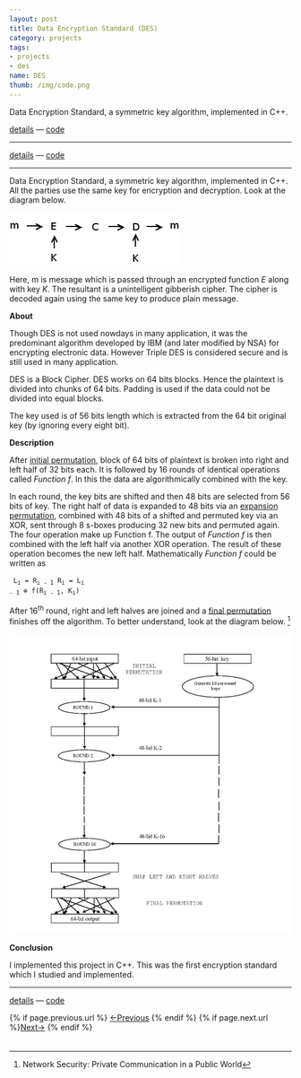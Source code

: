 ```yaml
---
layout: post
title: Data Encryption Standard (DES)
category: projects
tags: 
- projects
- des
name: DES
thumb: /img/code.png
---
```



Data Encryption Standard, a symmetric key algorithm, implemented in C++.

[details][details] &mdash; [code][code]
<!-- truncate_here -->
- - -

[details][details] &mdash; [code][code]

- - -

Data Encryption Standard, a symmetric key algorithm, implemented in C++. All the parties use the same key for encryption and decryption. Look at the diagram below. 

![Encr](/img/sym.png "Symmetric Encryption")

Here, m is message which is passed through an encrypted function <i>E</i> along with key <i>K</i>. The resultant is a unintelligent gibberish cipher. The cipher is decoded again using the same key to produce plain message.

**About**

Though DES is not used nowdays in many application, it was the predominant algorithm developed by IBM (and later modified by NSA) for encrypting electronic data. However Triple DES is considered secure and is still used in many application. 

DES is a Block Cipher. DES works on 64 bits blocks. Hence the plaintext is divided into chunks of 64 bits. Padding is used if the data could not be divided into equal blocks. 

The key used is of 56 bits length which is extracted from the 64 bit original key (by ignoring every eight bit). 

**Description**

After [initial permutation][dessup], block of 64 bits of plaintext is broken into right and left half of 32 bits each. It is followed by 16 rounds of identical operations called <i>Function f</i>. In this the data are algorithmically combined with the key. 

In each round, the key bits are shifted and then 48 bits are selected from 56 bits of key. The right half of data is expanded to 48 bits via an [expansion permutation][dessup], combined with 48 bits of a shifted and permuted key via an XOR, sent through 8 s-boxes producing 32 new bits and permuted again. The four operation make up Function f. The output of <i>Function f</i> is then combined with the left half via another XOR operation. The result of these operation becomes the new left half. Mathematically <i>Function f</i> could be written as

<code><pre>
L<sub>i</sub> = R<sub>i - 1</sub> 
R<sub>i</sub> = L<sub>i - 1</sub> &oplus; f(R<sub>i - 1</sub>, K<sub>i</sub>)
</pre></code>


After 16<sup>th</sup> round, right and left halves are joined and a [final permutation][dessup] finishes off the algorithm. To better understand, look at the diagram below. [^book]


![DES](/img/des.jpg "DES")

**Conclusion** 

I implemented this project in C++. This was the first encryption standard which I studied and implemented. 

- - -

[details][details] &mdash; [code][code]

<nav class="pagination clear" style="padding-bottom:20px;">
{% if page.previous.url %} <a class="prev-item" href="{{page.previous.url}}" title="Previous Post: {{page.previous.title}}">&larr;Previous</a>   {% endif %}  {% if page.next.url %}<a class="next-item" href="{{page.next.url}}" title="Next Post: {{page.next.title}}">Next&rarr;</a>         {% endif %}
</nav>

[details]: http://www.scribd.com/doc/164002353/Study-and-Implementation-of-various-Cryptographic-techniques#page=11
[code]: https://github.com/tushar-sharma/des
[dessup]: http://en.wikipedia.org/wiki/DES_supplementary_material
[^book]: Network Security: Private Communication in a Public World

